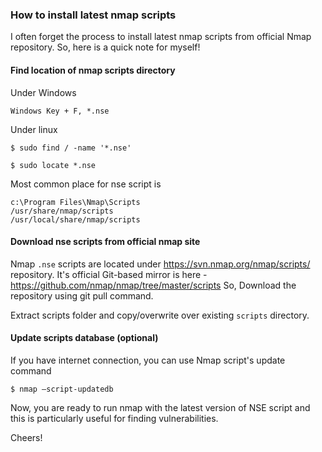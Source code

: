 ### How to install latest nmap scripts
I often forget the process to install latest nmap scripts from official Nmap repository. So, here is a quick note for myself!
#### Find location of nmap scripts directory
Under Windows
```
Windows Key + F, *.nse
```
Under linux
```
$ sudo find / -name '*.nse'
```
```
$ sudo locate *.nse
```
Most common place for nse script is
```
c:\Program Files\Nmap\Scripts
/usr/share/nmap/scripts
/usr/local/share/nmap/scripts
```
#### Download nse scripts from official nmap site
Nmap ```.nse``` scripts are located under https://svn.nmap.org/nmap/scripts/ repository.
It's official Git-based mirror is here - https://github.com/nmap/nmap/tree/master/scripts
So, Download the repository using git pull command.

Extract scripts folder and copy/overwrite over existing ```scripts``` directory.

#### Update scripts database (optional)
If you have internet connection, you can use Nmap script's update command
```
$ nmap –script-updatedb
```

Now, you are ready to run nmap with the latest version of NSE script and this is particularly useful for finding vulnerabilities.

Cheers!
